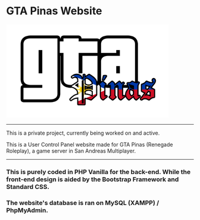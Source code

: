 # GTA Pinas Website

![GTA Pinas Logo](assets/pictures/gtapinas_logo.png)

----

This is a private project, currently being worked on and active.

This is a User Control Panel website made for GTA Pinas (Renegade Roleplay), a game server in San Andreas Multiplayer.

----

### This is purely coded in PHP Vanilla for the back-end. While the front-end design is aided by the Bootstrap Framework and Standard CSS.
### The website's database is ran on MySQL (XAMPP) / PhpMyAdmin.
